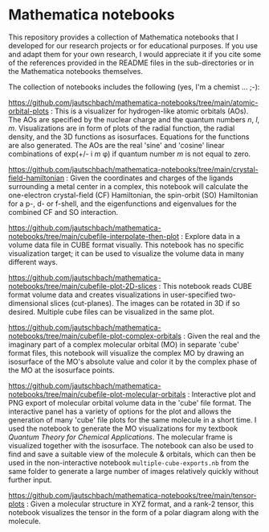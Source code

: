 # Mathematica notebooks

This repository provides a collection of Mathematica notebooks that
I developed for our research projects or for educational purposes. If you use and adapt them for your
own research, I would appreciate it if you cite some of the references 
provided in the README files in the sub-directories or in the Mathematica notebooks themselves. 

The collection of notebooks includes the following (yes, I'm a chemist ... ;-): 

https://github.com/jautschbach/mathematica-notebooks/tree/main/atomic-orbital-plots : This is a visualizer for hydrogen-like atomic orbitals (AOs). The
AOs are specified by the nuclear charge and the quantum numbers *n*, *l*, *m*. 
Visualizations are in form of plots of the radial function, the radial density, and the 3D functions as isosurfaces. Equations for the functions are
also generated. The AOs are the real 'sine' and 'cosine' linear 
combinations of exp(+/- i *m* φ) if quantum number *m* is not equal to zero.

https://github.com/jautschbach/mathematica-notebooks/tree/main/crystal-field-hamiltonian : Given the coordinates and charges of the ligands surrounding a metal center in a complex, this notebook will calculate the one-electron crystal-field (CF) Hamiltonian, the spin-orbit (SO) Hamiltonian for a p-, d- or f-shell, and the eigenfunctions and eigenvalues for the combined CF and SO interaction. 

https://github.com/jautschbach/mathematica-notebooks/tree/main/cubefile-interpolate-then-plot : Explore data in a volume data file in CUBE format visually. This notebook has no specific visualization target; it can be used to visualize the volume data in many different ways.

https://github.com/jautschbach/mathematica-notebooks/tree/main/cubefile-plot-2D-slices : This notebook reads CUBE format volume data and creates visualizations in user-specified two-dimensional slices (cut-planes). The images can be rotated in 3D if so desired. Multiple cube files can be visualized in the same plot. 

https://github.com/jautschbach/mathematica-notebooks/tree/main/cubefile-plot-complex-orbitals : Given the real and the imaginary part of a complex molecular orbital (MO) in separate 'cube' format files, this notebook will visualize the complex MO by drawing an isosurface of the MO's absolute value and color it by the complex phase of the MO at the isosurface points. 

https://github.com/jautschbach/mathematica-notebooks/tree/main/cubefile-plot-molecular-orbitals : Interactive plot and PNG export of molecular orbital volume data in the 'cube' file format. The interactive panel has a variety of options for the plot and allows the generation of many 'cube' file plots for the same molecule in a short time. I used the notebook to generate the MO visualizations for my textbook *Quantum Theory for Chemical Applications*.
The molecular frame is visualized together with the isosurface. The notebook can also be used to find and save a suitable view of the molecule & orbitals, which can then be used in the non-interactive notebook `multiple-cube-exports.nb` from the same folder to generate a large number of images relatively quickly without further input.

https://github.com/jautschbach/mathematica-notebooks/tree/main/tensor-plots : Given a molecular structure in XYZ format, and a rank-2 tensor, this notebook visualizes the tensor in the form of a polar diagram along with the molecule. 
